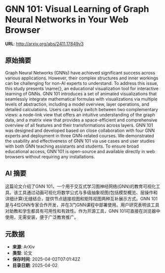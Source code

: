 # GNN 101: Visual Learning of Graph Neural Networks in Your Web Browser

**URL**: http://arxiv.org/abs/2411.17849v3

## 原始摘要

Graph Neural Networks (GNNs) have achieved significant success across various
applications. However, their complex structures and inner workings can be
challenging for non-AI experts to understand. To address this issue, this study
presents \name{}, an educational visualization tool for interactive learning of
GNNs. GNN 101 introduces a set of animated visualizations that seamlessly
integrate mathematical formulas with visualizations via multiple levels of
abstraction, including a model overview, layer operations, and detailed
calculations. Users can easily switch between two complementary views: a
node-link view that offers an intuitive understanding of the graph data, and a
matrix view that provides a space-efficient and comprehensive overview of all
features and their transformations across layers. GNN 101 was designed and
developed based on close collaboration with four GNN experts and deployment in
three GNN-related courses. We demonstrated the usability and effectiveness of
GNN 101 via use cases and user studies with both GNN teaching assistants and
students. To ensure broad educational access, GNN 101 is open-source and
available directly in web browsers without requiring any installations.


## AI 摘要

这篇论文介绍了GNN 101，一个用于交互式学习图神经网络(GNN)的教育可视化工具。该工具通过动画可视化将数学公式与多级抽象视图(包括模型概览、层操作和详细计算)无缝结合，提供节点链接视图和矩阵视图两种互补展示方式。GNN 101是与4位GNN专家合作开发，并在3门GNN课程中部署使用。用户研究表明该工具对助教和学生都具有可用性和有效性。作为开源工具，GNN 101可直接在浏览器中使用，无需安装，便于广泛教育推广。

## 元数据

- **来源**: ArXiv
- **类型**: 论文
- **保存时间**: 2025-04-02T07:01:42Z
- **目录日期**: 2025-04-02
